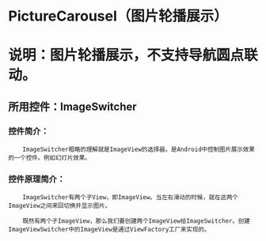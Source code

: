# PictureCarousel（图片轮播展示）
说明：图片轮播展示，不支持导航圆点联动。
=========
所用控件：ImageSwitcher
---------
### 控件简介：<br>
        ImageSwitcher粗略的理解就是ImageView的选择器。是Android中控制图片展示效果的一个控件。例如幻灯片效果。
### 控件原理简介：
        ImageSwitcher有两个子View，即ImageView。当左右滑动的时候，就在这两个ImageView之间来回切换并显示图片。

        既然有两个子ImageView，那么我们要创建两个ImageView给ImageSwitcher。创建ImageViewSwitcher中的ImageView是通过ViewFactory工厂来实现的。